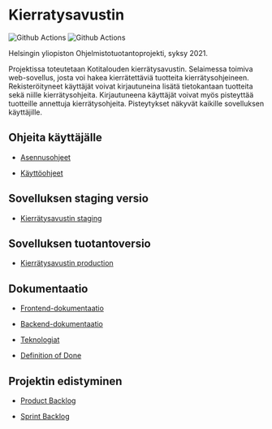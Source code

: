 # Kierratysavustin

![Github Actions](https://github.com/ohtuprojekti-Kierratysavustin/Kierratysavustin/workflows/Pushing%20to%20main/badge.svg)
![Github Actions](https://github.com/ohtuprojekti-Kierratysavustin/Kierratysavustin/workflows/Pushing%20to%20staging/badge.svg)

Helsingin yliopiston Ohjelmistotuotantoprojekti, syksy 2021.

Projektissa toteutetaan Kotitalouden kierrätysavustin. Selaimessa toimiva web-sovellus, josta voi hakea kierrätettäviä tuotteita kierrätysohjeineen. Rekisteröityneet käyttäjät voivat kirjautuneina lisätä tietokantaan tuotteita sekä niille kierrätysohjeita. Kirjautuneena käyttäjät voivat myös pisteyttää tuotteille annettuja kierrätysohjeita. Pisteytykset näkyvät kaikille sovelluksen käyttäjille.

## Ohjeita käyttäjälle

- [Asennusohjeet](documents/asennusohje.md)

- [Käyttöohjeet](documents/kayttoohje.md)

## Sovelluksen staging versio

- [Kierrätysavustin staging](https://ohtup-staging.cs.helsinki.fi/kierratysavustin)

## Sovelluksen tuotantoversio

- [Kierrätysavustin production](https://kierratysavustin.cs.helsinki.fi)

## Dokumentaatio

- [Frontend-dokumentaatio](documents/Frontend-dokumentaatio.md)

- [Backend-dokumentaatio](documents/Backend-dokumentaatio.md)

- [Teknologiat](documents/teknologiat.md)

- [Definition of Done](documents/definitionOfDone.md)

## Projektin edistyminen

- [Product Backlog](https://github.com/ohtuprojekti-Kierratysavustin/Kierratysavustin/projects/1)

- [Sprint Backlog](https://docs.google.com/spreadsheets/d/1dKBMAt23TVvEonTM83ziInX4D8nmw7-NYQSOuEDP1fU/edit?usp=sharing)
